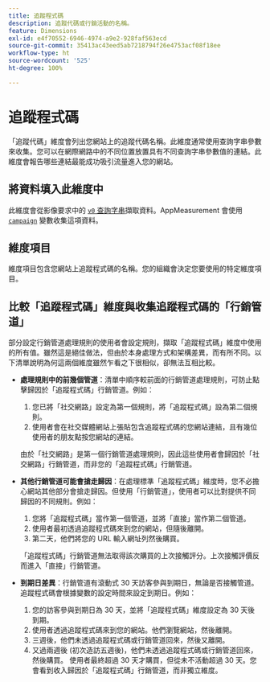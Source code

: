 ```yaml
---
title: 追蹤程式碼
description: 追蹤代碼或行銷活動的名稱。
feature: Dimensions
exl-id: e4f70552-6946-4974-a9e2-928faf563ecd
source-git-commit: 35413ac43eed5ab7218794f26e4753acf08f18ee
workflow-type: ht
source-wordcount: '525'
ht-degree: 100%

---
```


# 追蹤程式碼

「追蹤代碼」維度會列出您網站上的追蹤代碼名稱。此維度通常使用查詢字串參數來收集。您可以在網際網路中的不同位置放置具有不同查詢字串參數值的連結。此維度會報告哪些連結最能成功吸引流量進入您的網站。

## 將資料填入此維度中

此維度會從影像要求中的 [`v0` 查詢字串](/help/implement/validate/query-parameters.md)擷取資料。AppMeasurement 會使用 [`campaign`](/help/implement/vars/page-vars/campaign.md) 變數收集這項資料。

## 維度項目

維度項目包含您網站上追蹤程式碼的名稱。您的組織會決定您要使用的特定維度項目。

## 比較「追蹤程式碼」維度與收集追蹤程式碼的「行銷管道」

部分設定行銷管道處理規則的使用者會設定規則，擷取「追蹤程式碼」維度中使用的所有值。雖然這是絕佳做法，但由於本身處理方式和架構差異，而有所不同。以下清單說明為何這兩個維度雖然乍看之下很相似，卻無法互相比較。

* **處理規則中的前幾個管道**：清單中順序較前面的行銷管道處理規則，可防止點擊歸因於「追蹤程式碼」行銷管道。例如：

   1. 您已將「社交網路」設定為第一個規則，將「追蹤程式碼」設為第二個規則。
   2. 使用者會在社交媒體網站上張貼包含追蹤程式碼的您網站連結，且有幾位使用者的朋友點按您網站的連結。

   由於「社交網路」是第一個行銷管道處理規則，因此這些使用者會歸因於「社交網路」行銷管道，而非您的「追蹤程式碼」行銷管道。
* **其他行銷管道可能會搶走歸因**：在處理標準「追蹤程式碼」維度時，您不必擔心網站其他部分會搶走歸因。但使用「行銷管道」，使用者可以比對提供不同歸因的不同規則。例如：
   1. 您將「追蹤程式碼」當作第一個管道，並將「直接」當作第二個管道。
   2. 使用者最初透過追蹤程式碼來到您的網站，但隨後離開。
   3. 第二天，他們將您的 URL 輸入網址列然後購買。

   「追蹤程式碼」行銷管道無法取得該次購買的上次接觸評分。上次接觸評價反而進入「直接」行銷管道。
* **到期日差異**：行銷管道有滾動式 30 天訪客參與到期日，無論是否接觸管道。追蹤程式碼會根據變數的設定時間來設定到期日。例如：
   1. 您的訪客參與到期日為 30 天，並將「追蹤程式碼」維度設定為 30 天後到期。
   2. 使用者透過追蹤程式碼來到您的網站。他們瀏覽網站，然後離開。
   3. 三週後，他們未透過追蹤程式碼或行銷管道回來，然後又離開。
   4. 又過兩週後 (初次造訪五週後)，他們未透過追蹤程式碼或行銷管道回來，然後購買。
   使用者最終超過 30 天才購買，但從未不活動超過 30 天。您會看到收入歸因於「追蹤程式碼」行銷管道，而非獨立維度。
